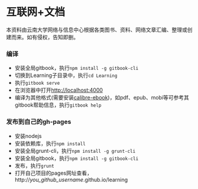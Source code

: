 # 互联网+文档

本资料由云南大学网络与信息中心根据各类图书、资料、网络文章汇编、整理或创建而来。如有侵权，告知即删。

### 编译
- 安装全局gitbook，执行`npm install -g gitbook-cli`
- 切换到Learning子目录中，执行`cd Learning`
- 执行`gitbook serve`
- 在浏览器中打开[http://localhost:4000](http://localhost:4000)
- 编译为其他格式(需要安装[calibre-ebook](http://calibre-ebook.com/download))，如pdf、epub、mobi等可参考其gitbook帮助信息，执行`gitbook help`

### 发布到自己的gh-pages

- 安装nodejs
- 安装依赖库，执行`npm install`
- 安装全局grunt-cli，执行`npm install -g grunt-cli`
- 安装全局gitbook，执行`npm install -g gitbook-cli`
- 发布，执行`grunt`
- 打开自己项目的pages网址查看，http://*you_github_username*.github.io/learning

